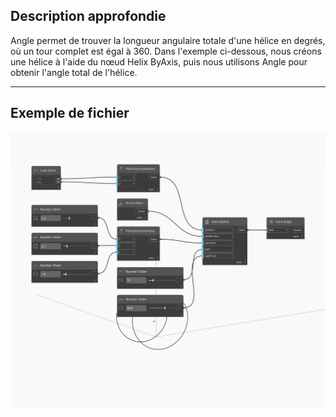 ## Description approfondie
Angle permet de trouver la longueur angulaire totale d'une hélice en degrés, où un tour complet est égal à 360. Dans l'exemple ci-dessous, nous créons une hélice à l'aide du nœud Helix ByAxis, puis nous utilisons Angle pour obtenir l'angle total de l'hélice.
___
## Exemple de fichier

![Angle](./Autodesk.DesignScript.Geometry.Helix.Angle_img.jpg)

